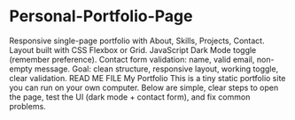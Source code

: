 # Personal-Portfolio-Page
Responsive single-page portfolio with About, Skills, Projects, Contact. Layout built with CSS Flexbox or Grid. JavaScript Dark Mode toggle (remember preference). Contact form validation: name, valid email, non-empty message. Goal: clean structure, responsive layout, working toggle, clear validation.
READ ME FILE
My Portfolio
This is a tiny static portfolio site you can run on your own computer. Below are simple, clear steps to open the page, test the UI (dark mode + contact form), and fix common problems.

